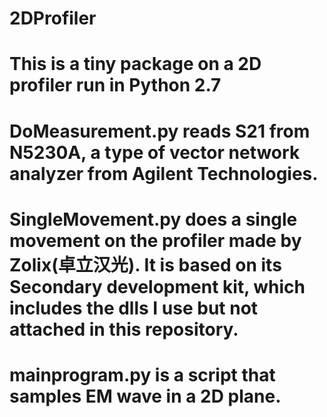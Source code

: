 # 2DProfiler
# This is a tiny package on a 2D profiler run in Python 2.7
# DoMeasurement.py reads S21 from N5230A, a type of vector network analyzer from Agilent Technologies.
# SingleMovement.py does a single movement on the profiler made by Zolix(卓立汉光). It is based on its Secondary development kit, which includes the dlls I use but not attached in this repository.
# mainprogram.py is a script that samples EM wave in a 2D plane.
